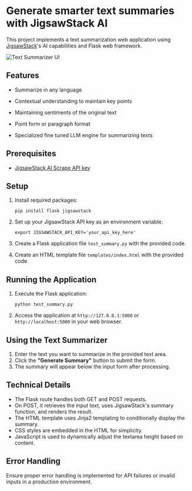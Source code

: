 # Generate smarter text summaries with JigsawStack AI

This project implements a text summarization web application using [JigsawStack](https://jigsawstack.com/)'s AI capabilities and Flask web framework.

![Text Summarizer UI](https://snipboard.io/OBbThU.jpg)

## Features
- Summarize in any language

- Contextual understanding to maintain key points

- Maintaining sentiments of the original text

- Point form or paragraph format

- Specialized fine tuned LLM engine for summarizing texts

## Prerequisites

- [JigsawStack AI Scrape API key](hhttps://docs.jigsawstack.com/api-reference/ai/summary)


## Setup

1. Install required packages:
   ```
   pip install flask jigsawstack
   ```

2. Set up your JigsawStack API key as an environment variable:
   ```
   export JIGSAWSTACK_API_KEY='your_api_key_here'
   ```

3. Create a Flask application file `test_summary.py` with the provided code.

4. Create an HTML template file `templates/index.html` with the provided code.

## Running the Application

1. Execute the Flask application:
   ```
   python test_summary.py
   ```

2. Access the application at `http://127.0.0.1:5000` or `http://localhost:5000` in your web browser.

## Using the Text Summarizer

1. Enter the text you want to summarize in the provided text area.
2. Click the **"Generate Summary"** button to submit the form.
3. The summary will appear below the input form after processing.

## Technical Details

- The Flask route handles both GET and POST requests.
- On POST, it retrieves the input text, uses JigsawStack's summary function, and renders the result.
- The HTML template uses Jinja2 templating to conditionally display the summary.
- CSS styles are embedded in the HTML for simplicity.
- JavaScript is used to dynamically adjust the textarea height based on content.

## Error Handling

Ensure proper error handling is implemented for API failures or invalid inputs in a production environment.